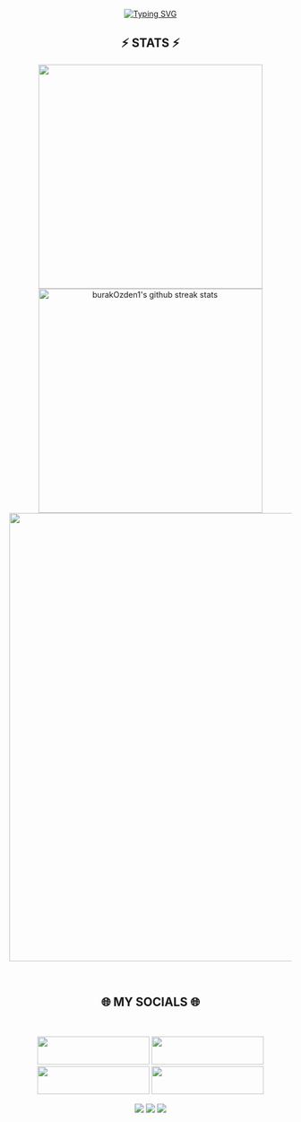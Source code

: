 <p align="center"> <a href="https://git.io/typing-svg"><img src="https://readme-typing-svg.demolab.com?font=Orbitron&pause=1000&width=435&lines=Welcome+to+my+Github+Profile+Page!" alt="Typing SVG" /></a> </p>

<h2 align="center">⚡ STATS ⚡</h2>

<p align="center">
<img align="center" width="400" src="https://github-readme-stats.vercel.app/api?username=burakOzden1&show_icons=true&theme=github_dark&&hide_border=true"> 
<img align="center" width="400" src="https://github-readme-streak-stats.herokuapp.com/?user=burakOzden1&theme=github-dark&hide_border=true&date_format=M%20j%5B%2C%20Y%5D" alt="burakOzden1's github streak stats"> 
<img align="center" width="800" src="https://github-profile-summary-cards.vercel.app/api/cards/profile-details?username=burakOzden1&theme=github_dark&show_icons=true&bg_color=0111111"> 
</p>

<br> <h2 align="center"> 🌐 MY SOCIALS 🌐 </h2>
<br> <p align="center">
[<img src="https://img.shields.io/badge/-Github-informational?style=flat&logo=github&logoColor=gray&color=green" width="200" height="50">](https://github.com/burakOzden1) 
[<img src="https://img.shields.io/badge/-Kaggle-informational?style=flat&logo=kaggle&logoColor=blue&color=green" width="200" height="50">](https://www.kaggle.com/burakzden) 
[<img src="https://img.shields.io/badge/-Medium-informational?style=flat&logo=medium&logoColor=black&color=green" width="200" height="50">](https://medium.com/@zburakozden) 
[<img src="https://img.shields.io/badge/-LinkedIn-informational?style=flat&logo=linkedin&logoColor=blue&color=green" width="200" height="50">]([https://medium.com/@zburakozden](https://www.linkedin.com/in/burak-%C3%B6zden-854593222/)) 

</p>

<p align="center">
<img src="https://capsule-render.vercel.app/api?type=rect&color=timeGradient&height=2"> 
<img src="https://capsule-render.vercel.app/api?type=rect&color=timeGradient&height=2"> 
<img src="https://capsule-render.vercel.app/api?type=rect&color=timeGradient&height=2">
</p>

